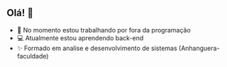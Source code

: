## Olá! 👋


- 🔭 No momento estou trabalhando por fora da programação
- 💻 Atualmente estou aprendendo back-end
- ✨ Formado em analise e desenvolvimento de sistemas (Anhanguera-faculdade) 

